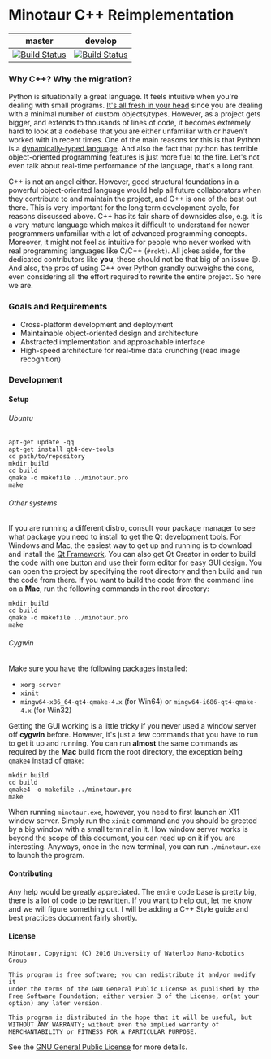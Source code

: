 # Minotaur C++ Reimplementation
|  master  |  develop  |
|:--------:|:---------:|
|[![Build Status](https://travis-ci.org/Controls-UWNRG/minotaur-cpp.svg?branch=master)](https://travis-ci.org/Controls-UWNRG/minotaur-cpp)|[![Build Status](https://travis-ci.org/Controls-UWNRG/minotaur-cpp.svg?branch=develop)](https://travis-ci.org/Controls-UWNRG/minotaur-cpp)|

### Why C++? Why the migration?
Python is situationally a great language. It feels intuitive when you're dealing with small programs. [It's all fresh in your head](http://qr.ae/Rgd6JH) since you are dealing with a minimal number of custom objects/types. However, as a project gets bigger, and extends to thousands of lines of code, it becomes extremely hard to look at a codebase that you are either unfamiliar with or haven't worked with in recent times. One of the main reasons for this is that Python is a [dynamically-typed language](https://en.wikipedia.org/wiki/Dynamic_programming_language). And also the fact that python has terrible object-oriented programming features is just more fuel to the fire. Let's not even talk about real-time performance of the language, that's a long rant.  

C++ is not an angel either. However, good structural foundations in a powerful object-oriented language would help all future collaborators when they contribute to and maintain the project, and C++ is one of the best out there. This is very important for the long term development cycle, for reasons discussed above. C++ has its fair share of downsides also, e.g. it is a very mature language which makes it difficult to understand for newer programmers unfamiliar with a lot of advanced programming concepts. Moreover, it might not feel as intuitive for people who never worked with real programming languages like C/C++ (`#rekt`). All jokes aside, for the dedicated contributors like **you**, these should not be that big of an issue :smile:. And also, the pros of using C++ over Python grandly outweighs the cons, even considering all the effort required to rewrite the entire project. So here we are.

### Goals and Requirements
* Cross-platform development and deployment
* Maintainable object-oriented design and architecture
* Abstracted implementation and approachable interface
* High-speed architecture for real-time data crunching (read image recognition)  

### Development
#### Setup
###### Ubuntu
```
apt-get update -qq
apt-get install qt4-dev-tools
cd path/to/repository
mkdir build
cd build
qmake -o makefile ../minotaur.pro
make
```
###### Other systems
If you are running a different distro, consult your package manager to see what package you need to install to get the Qt development tools. For Windows and Mac, the easiest way to get up and running is to download and install the [Qt Framework](http://www.qt.io/download/). You can also get Qt Creator in order to build the code with one button and use their form editor for easy GUI design. You can open the project by specifying the root directory and then build and run the code from there. If you want to build the code from the command line on a **Mac**, run the following commands in the root directory:
```
mkdir build
cd build
qmake -o makefile ../minotaur.pro
make
```
###### Cygwin
Make sure you have the following packages installed:
* `xorg-server`
* `xinit`
* `mingw64-x86_64-qt4-qmake-4.x` (for Win64) or `mingw64-i686-qt4-qmake-4.x` (for Win32)

Getting the GUI working is a little tricky if you never used a window server off **cygwin** before. However, it's just a few commands that you have to run to get it up and running. You can run **almost** the same commands as required by the **Mac** build from the root directory, the exception being `qmake4` instad of `qmake`:
```
mkdir build
cd build
qmake4 -o makefile ../minotaur.pro
make
```
When running `minotaur.exe`, however, you need to first launch an X11 window server. Simply run the `xinit` command and you should be greeted by a big window with a small terminal in it. How window server works is beyond the scope of this document, you can read up on it if you are interesting. Anyways, once in the new terminal, you can run `./minotaur.exe` to launch the program.

#### Contributing
Any help would be greatly appreciated. The entire code base is pretty big, there is a lot of code to be rewritten. If you want to help out, let [me](https://github.com/sadmansk) know and we will figure something out. I will be adding a C++ Style guide and best practices document fairly shortly.

#### License
```
Minotaur, Copyright (C) 2016 University of Waterloo Nano-Robotics Group

This program is free software; you can redistribute it and/or modify it
under the terms of the GNU General Public License as published by the
Free Software Foundation; either version 3 of the License, or(at your
option) any later version.

This program is distributed in the hope that it will be useful, but
WITHOUT ANY WARRANTY; without even the implied warranty of
MERCHANTABILITY or FITNESS FOR A PARTICULAR PURPOSE.
```
See the [GNU General Public License](LICENSE) for more details.
